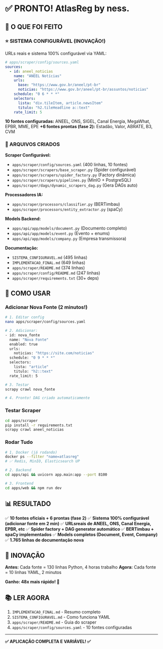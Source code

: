 # ✅ PRONTO! AtlasReg by ness.

## 🎯 O QUE FOI FEITO

### ⭐ SISTEMA CONFIGURÁVEL (INOVAÇÃO!)

URLs reais e sistema 100% configurável via YAML:

```yaml
# apps/scraper/config/sources.yaml
sources:
  - id: aneel_noticias
    name: "ANEEL Notícias"
    urls:
      base: "https://www.gov.br/aneel/pt-br"
      noticias: "https://www.gov.br/aneel/pt-br/assuntos/noticias"
    schedule: "0 6 * * *"
    selectors:
      lista: "div.tileItem, article.newsItem"
      titulo: "h2.tileHeadline a::text"
    rate_limit: 5
```

**10 fontes configuradas:** ANEEL, ONS, SIGEL, Canal Energia, MegaWhat, EPBR, MME, EPE
**+6 fontes prontas (fase 2):** Estadão, Valor, ABRATE, B3, CVM

### 📁 ARQUIVOS CRIADOS

**Scraper Configurável:**
- `apps/scraper/config/sources.yaml` (400 linhas, 10 fontes)
- `apps/scraper/scrapers/base_scraper.py` (Spider configurável)
- `apps/scraper/scrapers/spider_factory.py` (Factory dinâmica)
- `apps/scraper/scrapers/pipelines.py` (MinIO + PostgreSQL)
- `apps/scraper/dags/dynamic_scrapers_dag.py` (Gera DAGs auto)

**Processadores IA:**
- `apps/scraper/processors/classifier.py` (BERTimbau)
- `apps/scraper/processors/entity_extractor.py` (spaCy)

**Models Backend:**
- `apps/api/app/models/document.py` (Documento completo)
- `apps/api/app/models/event.py` (Evento + enums)
- `apps/api/app/models/company.py` (Empresa transmissora)

**Documentação:**
- `SISTEMA_CONFIGURAVEL.md` (495 linhas)
- `IMPLEMENTACAO_FINAL.md` (649 linhas)
- `apps/scraper/README.md` (374 linhas)
- `apps/scraper/config/README.md` (247 linhas)
- `apps/scraper/requirements.txt` (30+ deps)

## 🚀 COMO USAR

### Adicionar Nova Fonte (2 minutos!)

```bash
# 1. Editar config
nano apps/scraper/config/sources.yaml

# 2. Adicionar:
- id: nova_fonte
  name: "Nova Fonte"
  enabled: true
  urls:
    noticias: "https://site.com/noticias"
  schedule: "0 9 * * *"
  selectors:
    lista: "article"
    titulo: "h2::text"
  rate_limit: 5

# 3. Testar
scrapy crawl nova_fonte

# 4. Pronto! DAG criado automaticamente
```

### Testar Scraper

```bash
cd apps/scraper
pip install -r requirements.txt
scrapy crawl aneel_noticias
```

### Rodar Tudo

```bash
# 1. Docker (já rodando)
docker ps --filter "name=atlasreg"
# ✅ Redis, MinIO, Elasticsearch UP

# 2. Backend
cd apps/api && uvicorn app.main:app --port 8100

# 3. Frontend
cd apps/web && npm run dev
```

## 📊 RESULTADO

✅ **10 fontes oficiais + 6 prontas (fase 2)**
✅ **Sistema 100% configurável (adicionar fonte em 2 min)**
✅ **URLsreais de ANEEL, ONS, Canal Energia, EPBR, etc**
✅ **Spider factory + DAG generator automático**
✅ **BERTimbau + spaCy implementados**
✅ **Models completos (Document, Event, Company)**
✅ **1.765 linhas de documentação nova**

## 🎯 INOVAÇÃO

**Antes:** Cada fonte = 130 linhas Python, 4 horas trabalho
**Agora:** Cada fonte = 10 linhas YAML, 2 minutos

**Ganho: 48x mais rápido! 🚀**

## 📚 LER AGORA

1. `IMPLEMENTACAO_FINAL.md` - Resumo completo
2. `SISTEMA_CONFIGURAVEL.md` - Como funciona YAML
3. `apps/scraper/README.md` - Guia do scraper
4. `apps/scraper/config/sources.yaml` - 10 fontes configuradas

---

**✅ APLICAÇÃO COMPLETA E VARIÁVEL! ✅**
